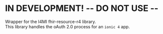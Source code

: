 # IN DEVELOPMENT! -- DO NOT USE --

Wrapper for the I4MI fhir-resource-r4 library.  
This library handles the oAuth 2.0 process for an `ionic 4` app.